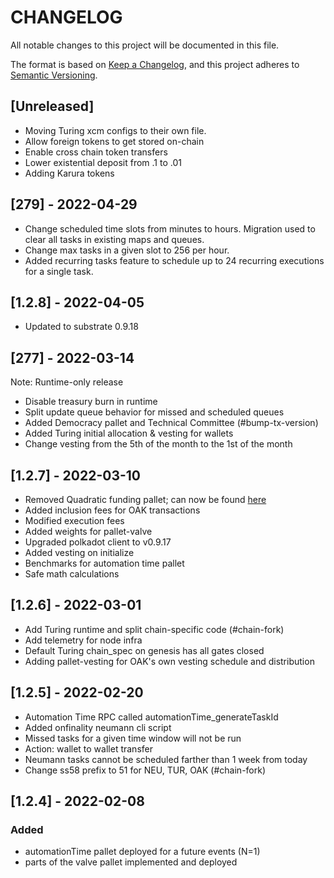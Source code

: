 # CHANGELOG
All notable changes to this project will be documented in this file.

The format is based on [Keep a Changelog](https://keepachangelog.com/en/1.0.0/),
and this project adheres to [Semantic Versioning](https://semver.org/spec/v2.0.0.html).

## [Unreleased]
- Moving Turing xcm configs to their own file.
- Allow foreign tokens to get stored on-chain
- Enable cross chain token transfers
- Lower existential deposit from .1 to .01
- Adding Karura tokens

## [279] - 2022-04-29
- Change scheduled time slots from minutes to hours. Migration used to clear all tasks in existing maps and queues.
- Change max tasks in a given slot to 256 per hour.
- Added recurring tasks feature to schedule up to 24 recurring executions for a single task.

## [1.2.8] - 2022-04-05
- Updated to substrate 0.9.18

## [277] - 2022-03-14
Note: Runtime-only release
- Disable treasury burn in runtime
- Split update queue behavior for missed and scheduled queues
- Added Democracy pallet and Technical Committee (#bump-tx-version)
- Added Turing initial allocation & vesting for wallets
- Change vesting from the 5th of the month to the 1st of the month

## [1.2.7] - 2022-03-10
- Removed Quadratic funding pallet; can now be found [here](https://github.com/OAK-Foundation/quadratic-funding-pallet)
- Added inclusion fees for OAK transactions
- Modified execution fees
- Added weights for pallet-valve
- Upgraded polkadot client to v0.9.17
- Added vesting on initialize
- Benchmarks for automation time pallet
- Safe math calculations

## [1.2.6] - 2022-03-01
- Add Turing runtime and split chain-specific code (#chain-fork)
- Add telemetry for node infra
- Default Turing chain_spec on genesis has all gates closed
- Adding pallet-vesting for OAK's own vesting schedule and distribution

## [1.2.5] - 2022-02-20
- Automation Time RPC called automationTime_generateTaskId
- Added onfinality neumann cli script
- Missed tasks for a given time window will not be run
- Action: wallet to wallet transfer
- Neumann tasks cannot be scheduled farther than 1 week from today
- Change ss58 prefix to 51 for NEU, TUR, OAK (#chain-fork)

## [1.2.4] - 2022-02-08
### Added
- automationTime pallet deployed for a future events (N=1)
- parts of the valve pallet implemented and deployed
